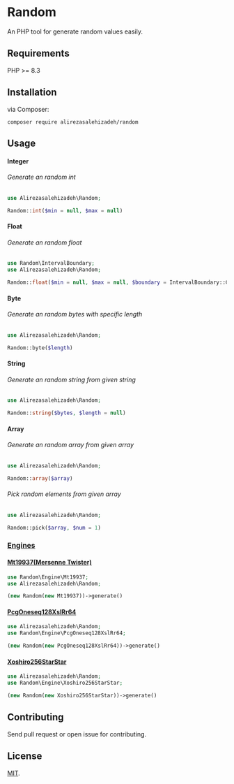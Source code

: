 # Random

An PHP tool for generate random values easily.

##  Requirements

PHP >= 8.3

## Installation
via Composer:
```
composer require alirezasalehizadeh/random
```


## Usage
#### Integer
###### Generate an random int
```php
use Alirezasalehizadeh\Random;

Random::int($min = null, $max = null)
```

#### Float
###### Generate an random float
```php
use Random\IntervalBoundary;
use Alirezasalehizadeh\Random;

Random::float($min = null, $max = null, $boundary = IntervalBoundary::ClosedOpen)
```

#### Byte
###### Generate an random bytes with specific length
```php
use Alirezasalehizadeh\Random;

Random::byte($length)
```

#### String
###### Generate an random string from given string
```php
use Alirezasalehizadeh\Random;

Random::string($bytes, $length = null)
```
#### Array
###### Generate an random array from given array
```php
use Alirezasalehizadeh\Random;

Random::array($array)
```
###### Pick random elements from given array
```php
use Alirezasalehizadeh\Random;

Random::pick($array, $num = 1)
```

### [Engines](https://www.php.net/manual/en/class.random-engine.php)
#### [Mt19937(Mersenne Twister)](https://www.php.net/manual/en/class.random-engine-mt19937.php)
```php
use Random\Engine\Mt19937;
use Alirezasalehizadeh\Random;

(new Random(new Mt19937))->generate()
```
#### [PcgOneseq128XslRr64](https://www.php.net/manual/en/class.random-engine-pcgoneseq128xslrr64.php)
```php
use Alirezasalehizadeh\Random;
use Random\Engine\PcgOneseq128XslRr64;

(new Random(new PcgOneseq128XslRr64))->generate()
```
#### [Xoshiro256StarStar](https://www.php.net/manual/en/class.random-engine-xoshiro256starstar.php)
```php
use Alirezasalehizadeh\Random;
use Random\Engine\Xoshiro256StarStar;

(new Random(new Xoshiro256StarStar))->generate()
```

## Contributing
Send pull request or open issue for contributing.


## License

[MIT](LICENSE).

